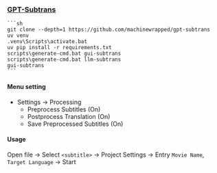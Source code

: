 ### [GPT-Subtrans](https://github.com/machinewrapped/gpt-subtrans)

````{tab} From source
```sh
git clone --depth=1 https://github.com/machinewrapped/gpt-subtrans
uv venv
.venv\Scripts\activate.bat
uv pip install -r requirements.txt
scripts\generate-cmd.bat gui-subtrans
scripts\generate-cmd.bat llm-subtrans
gui-subtrans
```
````

#### Menu setting

- Settings → Processing
	- Preprocess Subtitles (On)
	- Postprocess Translation (On)
	- Save Preprocessed Subtitles (On)

#### Usage

Open file → Select `<subtitle>` → Project Settings → Entry `Movie Name`, `Target Language` → Start